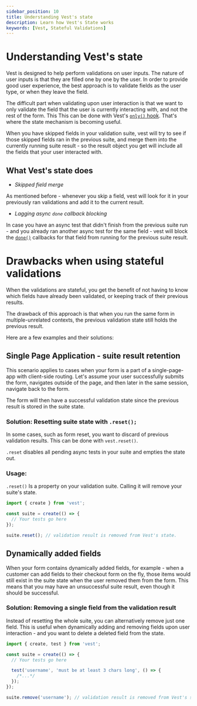 ```yaml
---
sidebar_position: 10
title: Understanding Vest's state
description: Learn how Vest's State works
keywords: [Vest, Stateful Validations]
---
```


# Understanding Vest's state

Vest is designed to help perform validations on user inputs. The nature of user inputs is that they are filled one by one by the user. In order to provide good user experience, the best approach is to validate fields as the user type, or when they leave the field.

The difficult part when validating upon user interaction is that we want to only validate the field that the user is currently interacting with, and not the rest of the form. This
This can be done with Vest's [`only()` hook](./writing_your_suite/including_and_excluding/skip_and_only.md). That's where the state mechanism is becoming useful.

When you have skipped fields in your validation suite, vest will try to see if those skipped fields ran in the previous suite, and merge them into the currently running suite result - so the result object you get will include all the fields that your user interacted with.

## What Vest's state does

- _Skipped field merge_

As mentioned before - whenever you skip a field, vest will look for it in your previously ran validations and add it to the current result.

- _Lagging async `done` callback blocking_

In case you have an async test that didn't finish from the previous suite run - and you already ran another async test for the same field - vest will block the [`done()`](./writing_your_suite/result_object.md#done) callbacks for that field from running for the previous suite result.

# Drawbacks when using stateful validations

When the validations are stateful, you get the benefit of not having to know which fields have already been validated, or keeping track of their previous results.

The drawback of this approach is that when you run the same form in multiple-unrelated contexts, the previous validation state still holds the previous result.

Here are a few examples and their solutions:

## Single Page Application - suite result retention

This scenario applies to cases when your form is a part of a single-page-app with client-side routing. Let's assume your user successfully submits the form, navigates outside of the page, and then later in the same session, navigate back to the form.

The form will then have a successful validation state since the previous result is stored in the suite state.

### Solution: Resetting suite state with `.reset();`

In some cases, such as form reset, you want to discard of previous validation results. This can be done with `vest.reset()`.

`.reset` disables all pending async tests in your suite and empties the state out.

### Usage:

`.reset()` Is a property on your validation suite. Calling it will remove your suite's state.

```js
import { create } from 'vest';

const suite = create(() => {
  // Your tests go here
});

suite.reset(); // validation result is removed from Vest's state.
```

## Dynamically added fields

When your form contains dynamically added fields, for example - when a customer can add fields to their checkout form on the fly, those items would still exist in the suite state when the user removed them from the form. This means that you may have an unsuccessful suite result, even though it should be successful.

### Solution: Removing a single field from the validation result

Instead of resetting the whole suite, you can alternatively remove just one field. This is useful when dynamically adding and removing fields upon user interaction - and you want to delete a deleted field from the state.

```js
import { create, test } from 'vest';

const suite = create(() => {
  // Your tests go here

  test('username', 'must be at least 3 chars long', () => {
    /*...*/
  });
});

suite.remove('username'); // validation result is removed from Vest's state.
```
